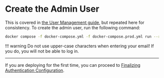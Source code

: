 # Create the Admin User

This is covered in [the User Management guide](../users.md), but repeated here for consistency. To create the admin user, run the following command:

```bash
docker compose -f docker-compose.yml -f docker-compose.prod.yml run --rm django ./manage.py createsuperuser
```


!!! warning
    Do not use upper-case characters when entering your email! If you do, you will not be able to log in.

---

If you are deploying for the first time, you can proceed to [Finalizing Authentication Configuration](post-auth-config.md).
